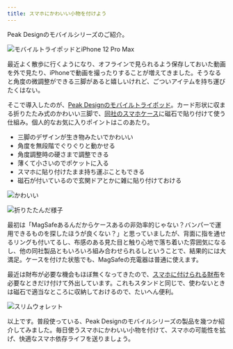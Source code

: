 ```yaml
---
title: スマホにかわいい小物を付けよう
---
```

Peak Designのモバイルシリーズのご紹介。

![](https://lh3.googleusercontent.com/yZY9b9sA0LSa20q01xJPRO_R7PjbBD7dn4vsfMSLAQc1Jb83I_Mju6e7yYJlruWp3Bu7X0GPC00SXFpOu_bGfszG7t6OI1Lpj0a5Q6NdZ5veIUgmUqmyRjWuVovbP59iVoYE9OCMZbP3n8bBRoi5HMcDqHSEMCKKqbVgTQz-fP0emL5gyx1D8gFN "モバイルトライポッドとiPhone 12 Pro Max")

最近よく散歩に行くようになり、オフラインで見られるよう保存しておいた動画を外で見たり、iPhoneで動画を撮ったりすることが増えてきました。そうなると角度の微調整ができる三脚があると嬉しいけれど、ごついアイテムを持ち運びたくはない。

そこで導入したのが、[Peak Designのモバイルトライポッド](https://www.amazon.co.jp/dp/B09FRZPLL3)。カード形状に収まる折りたたみ式のかわいい三脚で、[同社のスマホケース](https://www.amazon.co.jp/dp/B09FP3HP7Z?)に磁石で貼り付けて使う仕組み。個人的なお気に入りポイントはこのあたり。

*   三脚のデザインが生き物みたいでかわいい
*   角度を無段階でぐりぐりと動かせる
*   角度調整時の硬さまで調整できる
*   薄くて小さいのでポケットに入る
*   スマホに貼り付けたまま持ち運ぶこともできる
*   磁石が付いているので玄関ドアとかに雑に貼り付けておける

![](https://lh5.googleusercontent.com/WMbFw_J4NPbtV-ekFOCSnJD4HBmVX4BxZAECsu2GGjUtn6sVRZm3ngB_ZgzQ8w5hbRxcS1ZMliNXzhuiSgsTQeXwpXex08aNQCpF6Iqf7lSZIcew81jn0GF43ErLeWU5Li-_Y97oD6R3WG-l5qfPU8GD7GFR7I85VTT1bp4ANmqiNaV2DVI16_Q_ "かわいい")

![](https://lh5.googleusercontent.com/O3bC517dlb_RzkIZ4FV3JzYo8XnyofRzqm3ZQ8WRqayra09od76P2FDzChkYZovT4BGQfub4bxkCKJiOtuicjxn9KeClVQPTDxGV1dkRNhjlWs6We1hojHv6mGF0t4c7UohEDTPx6YcX4x7Gn8tAaGu1cs6qW4sCftTdoag0M2xS6UhLjQwwqx-0 "折りたたんだ様子")

最初は「MagSafeあるんだからケースあるの非効率的じゃない？バンパーで運用できるものを探したほうが良くない？」と思っていましたが、背面に指を通せるリングも付いてるし、布感のある見た目と触り心地で落ち着いた雰囲気になるし、他の同社製品ともいろいろ組み合わせられるしということで、結果的には大満足。ケースを付けた状態でも、MagSafeの充電器は普通に使えます。

最近は財布が必要な機会もほぼ無くなってきたので、[スマホに付けられる財布](https://www.amazon.co.jp/dp/B09FSGW671)を必要なときだけ付けて外出しています。これもスタンドと同じで、使わないときは磁石で適当なところに収納しておけるので、たいへん便利。

![](https://lh4.googleusercontent.com/Fn-tRcCfZ3rwZb4C-nhvMP8fSFg17gDNpxqXRm3wzjmAJ_-7axdJVJGkjfSoUIWLJEkcg6oeMjWbuuvQPDhgcjJZQK15KoyR3jajddW-tIt6_7Sa5Mxx9FYZpV9MQlQ8whQmBRjFgW4P0LEEVuPLVuOkOWAUHBPPZSnn5d7haKo2PMexdYM8AuCY "スリムウォレット")

以上です。普段使っている、Peak Designのモバイルシリーズの製品を幾つか紹介してみました。毎日使うスマホにかわいい小物を付けて、スマホの可能性を拡げ、快適なスマホ依存ライフを送りましょう。

